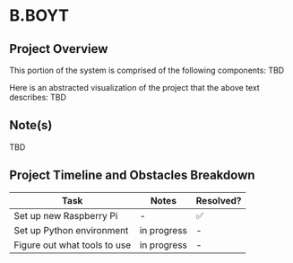 # B.BOYT

## Project Overview
This portion of the system is comprised of the following components:
TBD

Here is an abstracted visualization of the project that the above text describes:
TBD

## Note(s)
TBD

## Project Timeline and Obstacles Breakdown
Task | Notes | Resolved?
--- | --- | ---
Set up new Raspberry Pi | - | ✅
Set up Python environment | in progress | -
Figure out what tools to use | in progress | -
